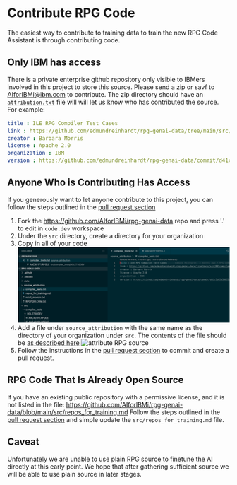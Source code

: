 # Contribute RPG Code

The easiest way to contribute to training data to train the new RPG Code Assistant is through contributing code.

## Only IBM has access

There is a private enterprise github repository only visible to IBMers involved in this project to store this source.
Please send a zip or savf to <AIforIBMi@ibm.com> to contribute.  The zip directory should have an [`attribution.txt`](../pages/attribution.md) file will will let us know who has contributed the source.  For example:

```yaml
title : ILE RPG Compiler Test Cases
link : https://github.com/edmundreinhardt/rpg-genai-data/tree/main/src/001compiler_tests/
creator : Barbara Morris
license : Apache 2.0
organization : IBM
version : https://github.com/edmundreinhardt/rpg-genai-data/commit/d41c5d45a58653d7d12958be6c2b739cb5d7e902
```

## Anyone Who is Contributing Has Access

If you generously want to let anyone contribute to this project,
you can follow the steps outlined in the [pull request section](pull_request.md)

1. Fork the <https://github.com/AIforIBMi/rpg-genai-data> repo and press '.' to edit in `code.dev` workspace
2. Under the `src` directory, create a directory for your organization
3. Copy in all of your code
![contribute RPG source](../media/rpg_src.png)
4. Add a file under `source_attribution` with the same name as the directory of your organization under `src`. The contents of the file should be [as described here](/pages/attribution.md)
![attribute RPG source](../media/rpg_src_attribution.png)
5. Follow the instructions in the [pull request section](pull_request.md) to commit and create a pull request.

## RPG Code That Is Already Open Source

If you have an existing public repository with a permissive license, and it is not listed in the file:
<https://github.com/AIforIBMi/rpg-genai-data/blob/main/src/repos_for_training.md>
Follow the steps outlined in the [pull request section](pull_request.md) and simple update
the `src/repos_for_training.md` file.

## Caveat

Unfortunately we are unable to use plain RPG source to finetune the AI directly at this early point. We hope that after gathering sufficient source we will be able to use plain source in later stages.
